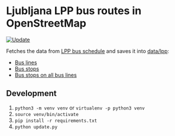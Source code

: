 # Ljubljana LPP bus routes in OpenStreetMap

[![Update](https://github.com/openstreetmap-si/bus-routes-osm-lpp/actions/workflows/update.yaml/badge.svg)](https://github.com/openstreetmap-si/bus-routes-osm-lpp/actions/workflows/update.yaml)

Fetches the data from [LPP bus schedule](https://www.lpp.si/sites/default/files/lpp_vozniredi/iskalnik/index.php) and saves it into [data/lpp](./data/lpp/):

* [Bus lines](data/lpp/lines.csv)
* [Bus stops](data/lpp/stops.csv)
* [Bus stops on all bus lines](data/lpp/lines_stops.csv)

## Development

1. `python3 -m venv venv` or `virtualenv -p python3 venv`
2. `source venv/bin/activate`
3. `pip install -r requirements.txt`
4. `python update.py`

